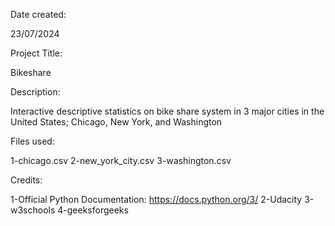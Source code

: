 Date created:

23/07/2024

Project Title:

Bikeshare

Description:

Interactive descriptive statistics on bike share system in 3 major cities in the United States; Chicago, New York, and Washington

Files used:

1-chicago.csv
2-new_york_city.csv
3-washington.csv

Credits:

1-Official Python Documentation: https://docs.python.org/3/
2-Udacity
3-w3schools
4-geeksforgeeks

